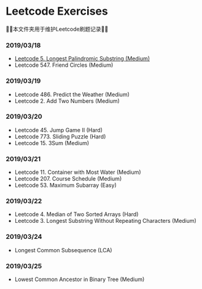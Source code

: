 # Leetcode Exercises
:tada::tada:本文件夹用于维护Leetcode刷题记录:tada::tada:
### 2019/03/18
* [Leetcode 5. Longest Palindromic Substring (Medium)](./DP/005.Longest_Palindromic_Substring/readme.md)
* Leetcode 547. Friend Circles (Medium)

### 2019/03/19
* Leetcode 486. Predict the Weather (Medium)
* Leetcode 2. Add Two Numbers (Medium)

### 2019/03/20

* Leetcode 45. Jump Game II (Hard)
* Leetcode 773. Sliding Puzzle (Hard)
* Leetcode 15. 3Sum (Medium)

### 2019/03/21

* Leetcode 11. Container with Most Water (Medium)
* Leetcode 207. Course Schedule (Medium)
* Leetcode 53. Maximum Subarray (Easy)

### 2019/03/22

* Leetcode 4. Median of Two Sorted Arrays (Hard)
* Leetcode 3. Longest Substring Without Repeating Characters (Medium)

### 2019/03/24

* Longest Common Subsequence (LCA)

### 2019/03/25

* Lowest Common Ancestor in Binary Tree (Medium)

